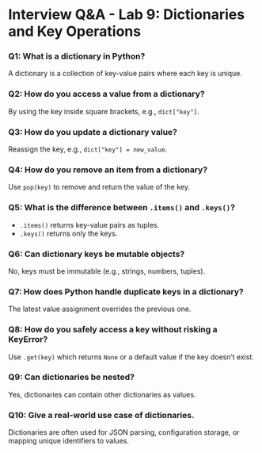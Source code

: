 # Interview Q&A - Lab 9: Dictionaries and Key Operations

### Q1: What is a dictionary in Python?
A dictionary is a collection of key-value pairs where each key is unique.

### Q2: How do you access a value from a dictionary?
By using the key inside square brackets, e.g., `dict["key"]`.

### Q3: How do you update a dictionary value?
Reassign the key, e.g., `dict["key"] = new_value`.

### Q4: How do you remove an item from a dictionary?
Use `pop(key)` to remove and return the value of the key.

### Q5: What is the difference between `.items()` and `.keys()`?
- `.items()` returns key-value pairs as tuples.
- `.keys()` returns only the keys.

### Q6: Can dictionary keys be mutable objects?
No, keys must be immutable (e.g., strings, numbers, tuples).

### Q7: How does Python handle duplicate keys in a dictionary?
The latest value assignment overrides the previous one.

### Q8: How do you safely access a key without risking a KeyError?
Use `.get(key)` which returns `None` or a default value if the key doesn’t exist.

### Q9: Can dictionaries be nested?
Yes, dictionaries can contain other dictionaries as values.

### Q10: Give a real-world use case of dictionaries.
Dictionaries are often used for JSON parsing, configuration storage, or mapping unique identifiers to values.
